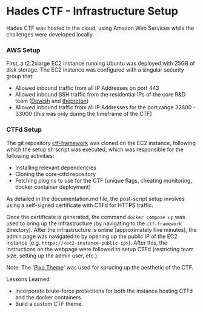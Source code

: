 # Hades CTF - Infrastructure Setup

Hades CTF was hosted in the cloud, using Amazon Web Services while the challenges were developed locally.

### AWS Setup
First, a t2.2xlarge EC2 instance running Ubuntu was deployed with 25GB of disk storage.
The EC2 instance was configured with a singular security group that:
- Allowed inbound traffic from all IP Addresses on port 443
- Allowed inbound SSH traffic from the residential IPs of the core R&D team ([Devesh](https://github.com/DeveshChande) and [theproton](https://github.com/Parthiv-M))
- Allowed inbound traffic from all IP Addresses for the port range 32600 - 33000 (this was only during the timeframe of the CTF)

### CTFd Setup
The git repository [ctf-framework](https://github.com/DeveshChande/ctf-framework) was cloned on the EC2 instance, following which the setup.sh script was executed, which was responsible for the following activities:
- Installing relevant dependencies
- Cloning the core-ctfd repository
- Fetching plugins to use for the CTF (unique flags, cheating monitoring, docker container deployment)

As detailed in the documentation.md file, the post-script setup involves using a self-signed certificate with CTFd for HTTPS traffic.

Once the certificate is generated, the command `docker compose up` was used to bring up the infrastructure (by navigating to the `ctf-framework` directory). After the infrastructure is online (approximately five minutes), the admin page was navigated to by opening up the public IP of the EC2 instance (e.g. `https://<ec2-instance-public-ip>`). After this, the instructions on the webpage were followed to setup CTFd (restricting team size, setting up the admin user, etc.).

Note: The '[Pixo Theme](https://github.com/hmrserver/CTFd-theme-pixo/tree/67abc2b8a444206061ad6f6070b5e5e17215336b)' was used for sprucing up the aesthetic of the CTF.


Lessons Learned:
- Incorporate brute-force protections for both the instance hosting CTFd and the docker containers.
- Build a custom CTF theme.







